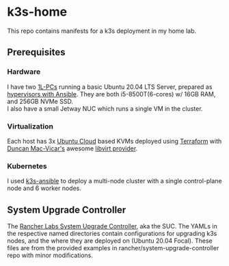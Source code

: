 # k3s-home
This repo contains manifests for a k3s deployment in my home lab.

## Prerequisites
### Hardware
I have two [1L-PCs](https://www.servethehome.com/introducing-project-tinyminimicro-home-lab-revolution/) running a basic Ubuntu 20.04 LTS Server, prepared as [hypervisors with Ansible](https://github.com/mattsn0w/ubuntu_hypervisor). They are both i5-8500T(6-cores) w/ 16GB RAM, and 256GB NVMe SSD.  
I also have a small Jetway NUC which runs a single VM in the cluster.

### Virtualization
Each host has 3x [Ubuntu Cloud](https://cloud-images.ubuntu.com/releases/focal/release/SHA1SUMS) based KVMs deployed using [Terraform](https://terraform.io/) with [Duncan Mac-Vicar's](https://github.com/dmacvicar) awesome [libvirt provider](https://github.com/dmacvicar/terraform-provider-libvirt). 

### Kubernetes
I used [k3s-ansible](https://github.com/k3s-io/k3s-ansible) to deploy a multi-node cluster with a single control-plane node and 6 worker nodes.

## System Upgrade Controller
The [Rancher Labs System Upgrade Controller](https://github.com/rancher/system-upgrade-controller), aka the SUC.
The YAMLs in the respective named directories contain configurations for upgrading k3s nodes, and the where they are deployed on (Ubuntu 20.04 Focal).
These files are from the provided examples in rancher/system-upgrade-controller repo with minor modifications.  



